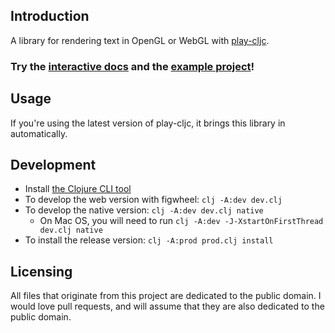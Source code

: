 ## Introduction

A library for rendering text in OpenGL or WebGL with [play-cljc](https://github.com/oakes/play-cljc).

### Try the [interactive docs](https://oakes.github.io/play-cljc.text/cljs/play-cljc.gl.text.html) and the [example project](https://github.com/oakes/play-cljc-examples/tree/master/ui-gallery)!

## Usage

If you're using the latest version of play-cljc, it brings this library in automatically.

## Development

* Install [the Clojure CLI tool](https://clojure.org/guides/getting_started#_clojure_installer_and_cli_tools)
* To develop the web version with figwheel: `clj -A:dev dev.clj`
* To develop the native version: `clj -A:dev dev.clj native`
  * On Mac OS, you will need to run `clj -A:dev -J-XstartOnFirstThread dev.clj native`
* To install the release version: `clj -A:prod prod.clj install`

## Licensing

All files that originate from this project are dedicated to the public domain. I would love pull requests, and will assume that they are also dedicated to the public domain.
